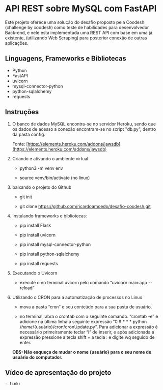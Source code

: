 # API REST sobre MySQL com FastAPI

Este projeto oferece uma solução do desafio proposto pela Coodesh (challenge by coodesh) como teste de habilidades para desenvolvedor Back-end, e nele esta implementada uma REST API com base em uma já existente, (utilizando Web Scraping)  para posterior conexão de outras aplicações.



## Linguagens, Frameworks e Bibliotecas 

* Python
* FastAPI
* uvicorn
* mysql-connector-python
* python-sqlalchemy
* requests


## Instruções

1. O banco de dados MySQL encontra-se no servidor Heroku, sendo que os dados de acesso a conexão encontram-se no script "db.py", dentro da pasta config.

	Fonte: [https://elements.heroku.com/addons/jawsdb](https://elements.heroku.com/addons/jawsdb)


2. Criando e ativando o ambiente virtual

  
	- python3 -m venv env

	- source venv/bin/activate (no linux)

3. baixando o projeto do Github

  
	- git init

	- git clone https://github.com/ricardoamoedo/desafio-coodesh.git

  
4. Instalando frameworks e bibliotecas:

  
	- pip install Flask

	- pip install uvicorn

	- pip install mysql-connector-python

	- pip install python-sqlalchemy

	- pip install requests
  
5. Executando o Uvicorn

	- execute o no terminal uvcorn pelo comando “uvicorn main:app --reload”


6. Utilizando o CRON para a automatização de processos no Linux

	- mova a pasta “cron” e seu conteúdo para a sua pasta de usuário.

 
	- no terminal, abra o crontab com o seguinte comando: “crontab -e” e adicione na última linha a seguinte expressão “0 9 * * * python /_home_/{usuário}/cron/cronUpdate.py”. Para adicionar a expressão é necessário primeiramente teclar “i” de inserir, e após adicionada a expressão pressione a tecla shift + a tecla : e digite wq seguido de enter.

    **OBS: Não esqueça de mudar o nome {usuário} para o seu nome de usuário do computador.**

## Vídeo de apresentação do projeto

	- link: 

